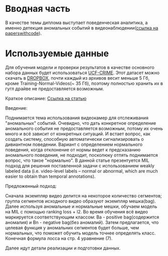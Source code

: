 # Вводная часть

В качестве темы диплома выступает поведенческая аналитика, а именно детекция аномальных событий в видеонаблюдении([ссылка на paperswithcode](https://paperswithcode.com/paper/real-world-anomaly-detection-in-surveillance)).

# Используемые данные
Для обучения модели и проверки результатов в качестве основного набора данных будет использоваться [UCF-CRIME](https://paperswithcode.com/dataset/ucf-crime). Этот датасет можно скачать в [DROPBOX](https://www.dropbox.com/sh/75v5ehq4cdg5g5g/AABvnJSwZI7zXb8_myBA0CLHa?dl=0), почти каждый из архивов весит меньше 5 Гб, кроме Training-Normal-Videos(~ 35 Гб), поэтому полностью хранить их в гугл драйве не предоставляется возможным.

Краткое описание:
  [Ссылка на статью]( https://arxiv.org/pdf/1801.04264v3.pdf )

Введение: 

Поднимается тема использования видеокамер для отслеживания "аномальных" событий.
Очевидно, что дать конкретное определение аномального события не предоставляется возможным,
потому их очень много и всё зависит от конкретных ситуаций. И встает вопрос, 
как создать систему, способную автоматически сигнализировать о дивиантном поведении.
Вариант с определением нормального поведения, когда отклонение от нормы ведет к предсказанию
аномального поведения, не подходит, посколюку отпять поднимается вопрос, что такое "нормально".
В данной статье презентуется MIL подход для решения поставленной задачи с использованием 
weakly labeled data  (i.e. video-level labels – normal or abnormal, 
		which are much easier to obtain than temporal annotations).

Предложенный подход: 

Сначала экземпляр видео делится на некоторое количество сегментов; 
группа сегментов исходного видео образуют экземпляр мешка(bag). 
Далее используя аномальные и нормальные мешки, обучаем модель на MIL с помощью ranking loss + l2.
Во время обучения всё видео маркируется соответствующим классом: Ba - positive bag(содержится аномалия) и
Bn - negative bag(без аномалий). Затем предлагается, что целевая функция у аномальних сегментов будет больше,
чем нормальных, что поможет обучить модель точнее определять класс. Конечная формула лосса на стр. 4 уравнение (7).

Далее идут детали реализации и подготовки данных.
